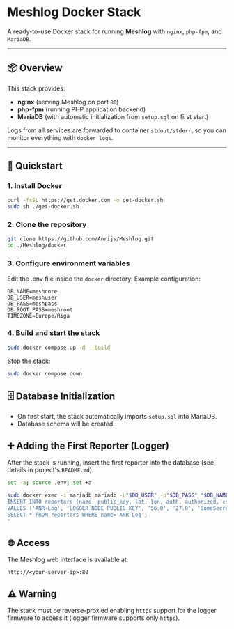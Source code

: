 # Meshlog Docker Stack

A ready-to-use Docker stack for running **Meshlog** with `nginx`, `php-fpm`, and `MariaDB`.

---

## 📦 Overview

This stack provides:

- **nginx** (serving Meshlog on port `80`)
- **php-fpm** (running PHP application backend)
- **MariaDB** (with automatic initialization from `setup.sql` on first start)

Logs from all services are forwarded to container `stdout/stderr`, so you can monitor everything with `docker logs`.

---

## 🚀 Quickstart

### 1. Install Docker

```bash
curl -fsSL https://get.docker.com -o get-docker.sh
sudo sh ./get-docker.sh
```

### 2. Clone the repository

```bash
git clone https://github.com/Anrijs/Meshlog.git
cd ./Meshlog/docker
```

### 3. Configure environment variables

Edit the .env file inside the ```docker``` directory.
Example configuration:

```env
DB_NAME=meshcore
DB_USER=meshuser
DB_PASS=meshpass
DB_ROOT_PASS=meshroot
TIMEZONE=Europe/Riga
```

### 4. Build and start the stack

```bash
sudo docker compose up -d --build
```

Stop the stack:

```bash
sudo docker compose down
```

## 🗄️ Database Initialization
- On first start, the stack automatically imports `setup.sql` into MariaDB.
- Database schema will be created.

## ➕ Adding the First Reporter (Logger)

After the stack is running, insert the first reporter into the database (see details in project's ```README.md```).

```bash
set -a; source .env; set +a

sudo docker exec -i mariadb mariadb -u"$DB_USER" -p"$DB_PASS" "$DB_NAME" -e "
INSERT INTO reporters (name, public_key, lat, lon, auth, authorized, color)
VALUES ('ANR-Log', 'LOGGER_NODE_PUBLIC_KEY', '56.0', '27.0', 'SomeSecret', '1', 'red');
SELECT * FROM reporters WHERE name='ANR-Log';
"
```

## 🌐 Access

The Meshlog web interface is available at:
```
http://<your-server-ip>:80
```

## ⚠️ Warning

The stack must be reverse-proxied enabling ```https``` support for the logger firmware to access it (logger firmware supports only ```https```).